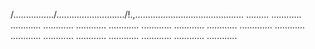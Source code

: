 /................/.........................../!.,........................................... .........
............
............
............
............
............
............
............
............
.............
............
............
............
............
............
............
............
............


